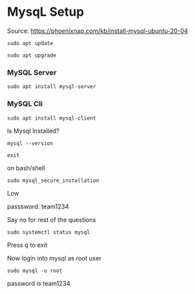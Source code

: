 # MysqL Setup

Source:  https://phoenixnap.com/kb/install-mysql-ubuntu-20-04

```
sudo apt update
```

```
sudo apt upgrade
```

### MySQL Server

```
sudo apt install mysql-server
```

### MySQL Cli

```
sudo apt install mysql-client
```

Is Mysql Installed?

```
mysql --version
```

```
exit
```

on bash/shell

```
sudo mysql_secure_installation
```

Low 

passsword: team1234

Say no for rest of the questions


```
sudo systemctl status mysql
```

Press q to exit


Now login into mysql as root user


```
sudo mysql -u root
```

password is team1234






